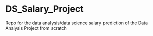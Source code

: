 # DS_Salary_Project
Repo for the data analysis/data science salary prediction of the Data Analysis Project from scratch
